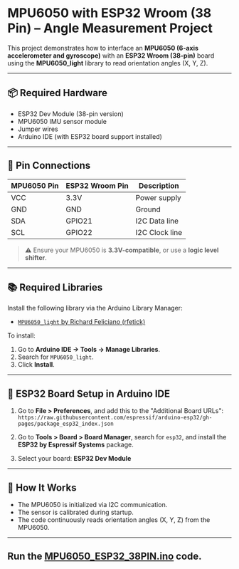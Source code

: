 # MPU6050 with ESP32 Wroom (38 Pin) – Angle Measurement Project

This project demonstrates how to interface an **MPU6050 (6-axis accelerometer and gyroscope)** with an **ESP32 Wroom (38-pin)** board using the **MPU6050_light** library to read orientation angles (X, Y, Z).

---

## 📦 Required Hardware

- ESP32 Dev Module (38-pin version)
- MPU6050 IMU sensor module
- Jumper wires
- Arduino IDE (with ESP32 board support installed)

---

## 🔌 Pin Connections

| MPU6050 Pin | ESP32 Wroom Pin | Description     |
|-------------|------------------|-----------------|
| VCC         | 3.3V             | Power supply    |
| GND         | GND              | Ground          |
| SDA         | GPIO21           | I2C Data line   |
| SCL         | GPIO22           | I2C Clock line  |

> ⚠️ Ensure your MPU6050 is **3.3V-compatible**, or use a **logic level shifter**.

---

## 📚 Required Libraries

Install the following library via the Arduino Library Manager:

- [`MPU6050_light` by Richard Feliciano (rfetick)](https://github.com/rfetick/MPU6050_light)

To install:
1. Go to **Arduino IDE → Tools → Manage Libraries**.
2. Search for `MPU6050_light`.
3. Click **Install**.

---

## 🔧 ESP32 Board Setup in Arduino IDE

1. Go to **File > Preferences**, and add this to the "Additional Board URLs":
```https://raw.githubusercontent.com/espressif/arduino-esp32/gh-pages/package_esp32_index.json```

2. Go to **Tools > Board > Board Manager**, search for `esp32`, and install the **ESP32 by Espressif Systems** package.

3. Select your board: **ESP32 Dev Module**

---

## 🧠 How It Works

- The MPU6050 is initialized via I2C communication.
- The sensor is calibrated during startup.
- The code continuously reads orientation angles (X, Y, Z) from the MPU6050.

---

## Run the [MPU6050_ESP32_38PIN.ino](https://github.com/kumarjitray/ESP32_MPU6050/blob/main/MPU6050_ESP32_38PIN.ino) code.
